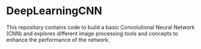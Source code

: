 # DeepLearningCNN

This repository contains code to build a basic Convolutional Neural Network (CNN) and explores different image processing tools and concepts to enhance the performance of the network.

